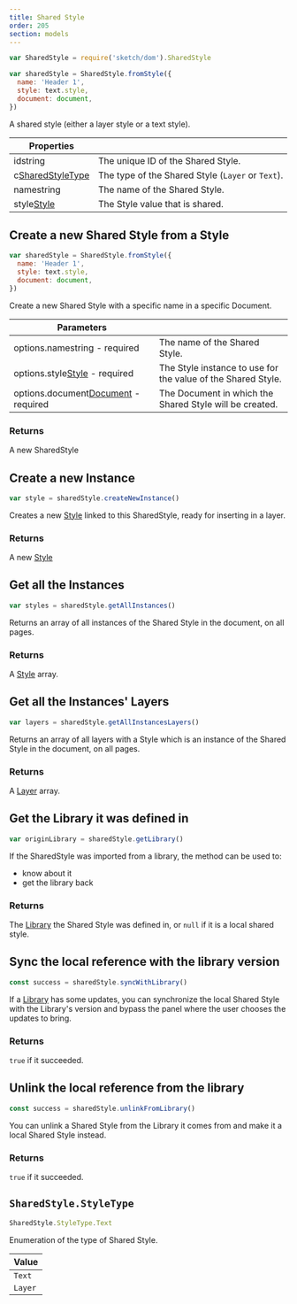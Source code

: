 ```yaml
---
title: Shared Style
order: 205
section: models
---
```


```javascript
var SharedStyle = require('sketch/dom').SharedStyle
```

```javascript
var sharedStyle = SharedStyle.fromStyle({
  name: 'Header 1',
  style: text.style,
  document: document,
})
```

A shared style (either a layer style or a text style).

| Properties                                                         |                                                   |
| ------------------------------------------------------------------ | ------------------------------------------------- |
| id<span class="arg-type">string</span>                             | The unique ID of the Shared Style.                |
| c<span class="arg-type">[SharedStyleType](#sharedStyleType)</span> | The type of the Shared Style (`Layer` or `Text`). |
| name<span class="arg-type">string</span>                           | The name of the Shared Style.                     |
| style<span class="arg-type">[Style](#style)</span>                 | The Style value that is shared.                   |

## Create a new Shared Style from a Style

```javascript
var sharedStyle = SharedStyle.fromStyle({
  name: 'Header 1',
  style: text.style,
  document: document,
})
```

Create a new Shared Style with a specific name in a specific Document.

| Parameters                                                                     |                                                              |
| ------------------------------------------------------------------------------ | ------------------------------------------------------------ |
| options.name<span class="arg-type">string - required</span>                    | The name of the Shared Style.                                |
| options.style<span class="arg-type">[Style](#style) - required</span>          | The Style instance to use for the value of the Shared Style. |
| options.document<span class="arg-type">[Document](#document) - required</span> | The Document in which the Shared Style will be created.      |

### Returns

A new SharedStyle

## Create a new Instance

```javascript
var style = sharedStyle.createNewInstance()
```

Creates a new [Style](#style) linked to this SharedStyle, ready for inserting in a layer.

### Returns

A new [Style](#style)

## Get all the Instances

```javascript
var styles = sharedStyle.getAllInstances()
```

Returns an array of all instances of the Shared Style in the document, on all pages.

### Returns

A [Style](#style) array.

## Get all the Instances' Layers

```javascript
var layers = sharedStyle.getAllInstancesLayers()
```

Returns an array of all layers with a Style which is an instance of the Shared Style in the document, on all pages.

### Returns

A [Layer](#layer) array.

## Get the Library it was defined in

```javascript
var originLibrary = sharedStyle.getLibrary()
```

If the SharedStyle was imported from a library, the method can be used to:

- know about it
- get the library back

### Returns

The [Library](#library) the Shared Style was defined in, or `null` if it is a local shared style.

## Sync the local reference with the library version

```javascript
const success = sharedStyle.syncWithLibrary()
```

If a [Library](#library) has some updates, you can synchronize the local Shared Style with the Library's version and bypass the panel where the user chooses the updates to bring.

### Returns

`true` if it succeeded.

## Unlink the local reference from the library

```javascript
const success = sharedStyle.unlinkFromLibrary()
```

You can unlink a Shared Style from the Library it comes from and make it a local Shared Style instead.

### Returns

`true` if it succeeded.

## `SharedStyle.StyleType`

```javascript
SharedStyle.StyleType.Text
```

Enumeration of the type of Shared Style.

| Value   |
| ------- |
| `Text`  |
| `Layer` |
